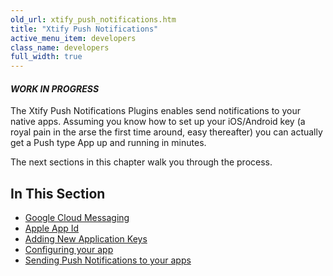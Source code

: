 ```yaml
---
old_url: xtify_push_notifications.htm
title: "Xtify Push Notifications"
active_menu_item: developers
class_name: developers
full_width: true
---
```


#### *WORK IN PROGRESS*

The Xtify Push Notifications Plugins enables send notifications to your native apps. Assuming you know how to set up your iOS/Android key (a royal pain in the arse the first time around, easy thereafter) you can actually get a Push type App up and running in minutes. 

The next sections in this chapter walk you through the process.


## In This Section

 - [Google Cloud Messaging](/developers/documentation/ac-mobile-build-phonegap/ac-mobile-build/ac-build-plugins/xtify-push-notifications/google-cloud-messaging)
 - [Apple App Id](/developers/documentation/ac-mobile-build-phonegap/ac-mobile-build/ac-build-plugins/xtify-push-notifications/apple-app-id)
 - [Adding New Application Keys](/developers/documentation/ac-mobile-build-phonegap/ac-mobile-build/ac-build-plugins/xtify-push-notifications/adding-new-application)
 - [Configuring your app](/developers/documentation/ac-mobile-build-phonegap/ac-mobile-build/ac-build-plugins/xtify-push-notifications/configuring-your-app)
 - [Sending Push Notifications to your apps](/developers/documentation/ac-mobile-build-phonegap/ac-mobile-build/ac-build-plugins/xtify-push-notifications/sending-push-notifications-to)
